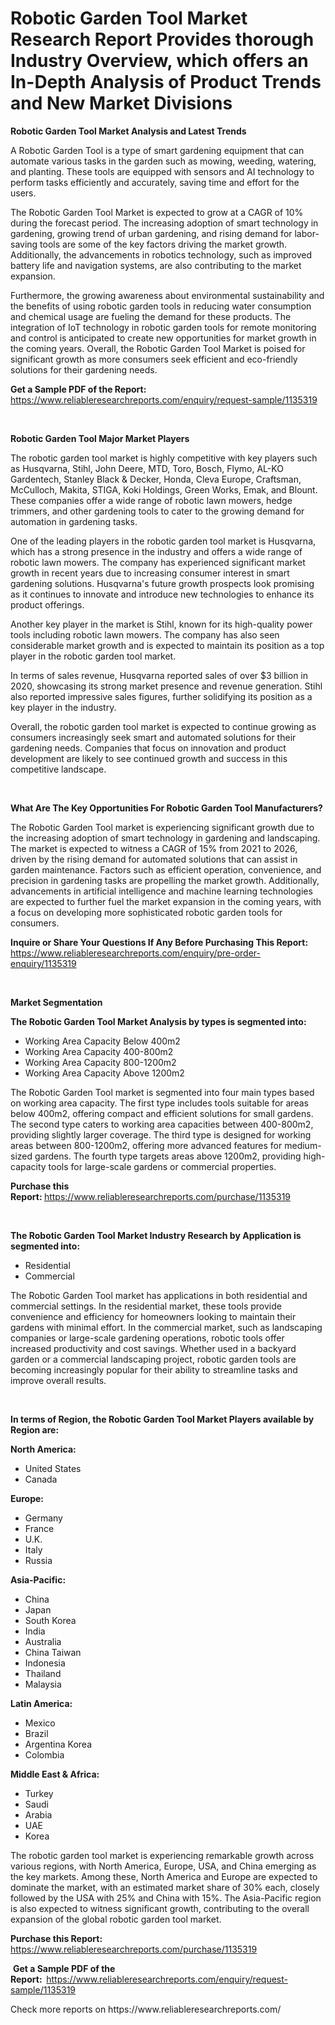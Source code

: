 <p><h1>Robotic Garden Tool Market Research Report Provides thorough Industry Overview, which offers an In-Depth Analysis of Product Trends and New Market Divisions</h1></p><p><strong>Robotic Garden Tool Market Analysis and Latest Trends</strong></p>
<p><p>A Robotic Garden Tool is a type of smart gardening equipment that can automate various tasks in the garden such as mowing, weeding, watering, and planting. These tools are equipped with sensors and AI technology to perform tasks efficiently and accurately, saving time and effort for the users.</p><p>The Robotic Garden Tool Market is expected to grow at a CAGR of 10% during the forecast period. The increasing adoption of smart technology in gardening, growing trend of urban gardening, and rising demand for labor-saving tools are some of the key factors driving the market growth. Additionally, the advancements in robotics technology, such as improved battery life and navigation systems, are also contributing to the market expansion.</p><p>Furthermore, the growing awareness about environmental sustainability and the benefits of using robotic garden tools in reducing water consumption and chemical usage are fueling the demand for these products. The integration of IoT technology in robotic garden tools for remote monitoring and control is anticipated to create new opportunities for market growth in the coming years. Overall, the Robotic Garden Tool Market is poised for significant growth as more consumers seek efficient and eco-friendly solutions for their gardening needs.</p></p>
<p><strong>Get a Sample PDF of the Report:&nbsp;</strong> <a href="https://www.reliableresearchreports.com/enquiry/request-sample/1135319">https://www.reliableresearchreports.com/enquiry/request-sample/1135319</a></p>
<p>&nbsp;</p>
<p><strong>Robotic Garden Tool Major Market Players</strong></p>
<p><p>The robotic garden tool market is highly competitive with key players such as Husqvarna, Stihl, John Deere, MTD, Toro, Bosch, Flymo, AL-KO Gardentech, Stanley Black & Decker, Honda, Cleva Europe, Craftsman, McCulloch, Makita, STIGA, Koki Holdings, Green Works, Emak, and Blount. These companies offer a wide range of robotic lawn mowers, hedge trimmers, and other gardening tools to cater to the growing demand for automation in gardening tasks.</p><p>One of the leading players in the robotic garden tool market is Husqvarna, which has a strong presence in the industry and offers a wide range of robotic lawn mowers. The company has experienced significant market growth in recent years due to increasing consumer interest in smart gardening solutions. Husqvarna's future growth prospects look promising as it continues to innovate and introduce new technologies to enhance its product offerings.</p><p>Another key player in the market is Stihl, known for its high-quality power tools including robotic lawn mowers. The company has also seen considerable market growth and is expected to maintain its position as a top player in the robotic garden tool market.</p><p>In terms of sales revenue, Husqvarna reported sales of over $3 billion in 2020, showcasing its strong market presence and revenue generation. Stihl also reported impressive sales figures, further solidifying its position as a key player in the industry.</p><p>Overall, the robotic garden tool market is expected to continue growing as consumers increasingly seek smart and automated solutions for their gardening needs. Companies that focus on innovation and product development are likely to see continued growth and success in this competitive landscape.</p></p>
<p>&nbsp;</p>
<p><strong>What Are The Key Opportunities For Robotic Garden Tool Manufacturers?</strong></p>
<p><p>The Robotic Garden Tool market is experiencing significant growth due to the increasing adoption of smart technology in gardening and landscaping. The market is expected to witness a CAGR of 15% from 2021 to 2026, driven by the rising demand for automated solutions that can assist in garden maintenance. Factors such as efficient operation, convenience, and precision in gardening tasks are propelling the market growth. Additionally, advancements in artificial intelligence and machine learning technologies are expected to further fuel the market expansion in the coming years, with a focus on developing more sophisticated robotic garden tools for consumers.</p></p>
<p><strong>Inquire or Share Your Questions If Any Before Purchasing This Report:</strong> <a href="https://www.reliableresearchreports.com/enquiry/pre-order-enquiry/1135319">https://www.reliableresearchreports.com/enquiry/pre-order-enquiry/1135319</a></p>
<p>&nbsp;</p>
<p><strong>Market Segmentation</strong></p>
<p><strong>The Robotic Garden Tool Market Analysis by types is segmented into:</strong></p>
<p><ul><li>Working Area Capacity Below 400m2</li><li>Working Area Capacity 400-800m2</li><li>Working Area Capacity 800-1200m2</li><li>Working Area Capacity Above 1200m2</li></ul></p>
<p><p>The Robotic Garden Tool market is segmented into four main types based on working area capacity. The first type includes tools suitable for areas below 400m2, offering compact and efficient solutions for small gardens. The second type caters to working area capacities between 400-800m2, providing slightly larger coverage. The third type is designed for working areas between 800-1200m2, offering more advanced features for medium-sized gardens. The fourth type targets areas above 1200m2, providing high-capacity tools for large-scale gardens or commercial properties.</p></p>
<p><strong>Purchase this Report:&nbsp;</strong><a href="https://www.reliableresearchreports.com/purchase/1135319">https://www.reliableresearchreports.com/purchase/1135319</a></p>
<p>&nbsp;</p>
<p><strong>The Robotic Garden Tool Market Industry Research by Application is segmented into:</strong></p>
<p><ul><li>Residential</li><li>Commercial</li></ul></p>
<p><p>The Robotic Garden Tool market has applications in both residential and commercial settings. In the residential market, these tools provide convenience and efficiency for homeowners looking to maintain their gardens with minimal effort. In the commercial market, such as landscaping companies or large-scale gardening operations, robotic tools offer increased productivity and cost savings. Whether used in a backyard garden or a commercial landscaping project, robotic garden tools are becoming increasingly popular for their ability to streamline tasks and improve overall results.</p></p>
<p>&nbsp;</p>
<p><strong>In terms of Region, the Robotic Garden Tool Market Players available by Region are:</strong></p>
<p>
    <p> <strong> North America: </strong>
        <ul>
            <li>United States</li>
            <li>Canada</li>
        </ul>
        </p> 
    <p> <strong> Europe: </strong>
        <ul>
            <li>Germany</li>
            <li>France</li>
            <li>U.K.</li>
            <li>Italy</li>
            <li>Russia</li>
        </ul>
        </p> 
    <p> <strong> Asia-Pacific: </strong>
        <ul>
            <li>China</li>
            <li>Japan</li>
            <li>South Korea</li>
            <li>India</li>
            <li>Australia</li>
            <li>China Taiwan</li>
            <li>Indonesia</li>
            <li>Thailand</li>
            <li>Malaysia</li>
        </ul>
        </p> 
    <p> <strong> Latin America: </strong>
        <ul>
            <li>Mexico</li>
            <li>Brazil</li>
            <li>Argentina Korea</li>
            <li>Colombia</li>
        </ul>
        </p> 
    <p> <strong> Middle East & Africa: </strong>
        <ul>
            <li>Turkey</li>
            <li>Saudi</li>
            <li>Arabia</li>
            <li>UAE</li>
            <li>Korea</li>
        </ul>
    </p>
    </p>
<p><p>The robotic garden tool market is experiencing remarkable growth across various regions, with North America, Europe, USA, and China emerging as the key markets. Among these, North America and Europe are expected to dominate the market, with an estimated market share of 30% each, closely followed by the USA with 25% and China with 15%. The Asia-Pacific region is also expected to witness significant growth, contributing to the overall expansion of the global robotic garden tool market.</p></p>
<p><strong>Purchase this Report: </strong><a href="https://www.reliableresearchreports.com/purchase/1135319">https://www.reliableresearchreports.com/purchase/1135319</a></p>
<p>&nbsp;<strong>Get a Sample PDF of the Report:&nbsp;&nbsp;</strong><a href="https://www.reliableresearchreports.com/enquiry/request-sample/1135319">https://www.reliableresearchreports.com/enquiry/request-sample/1135319</a></p>
<p><strong></strong></p>
<p>Check more reports on https://www.reliableresearchreports.com/</p>